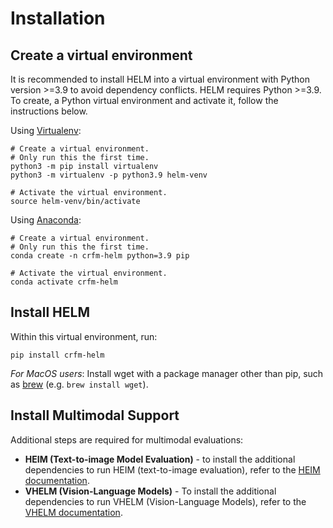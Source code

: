 # Installation

## Create a virtual environment

It is recommended to install HELM into a virtual environment with Python version >=3.9 to avoid dependency conflicts. HELM requires Python >=3.9. To create, a Python virtual environment and activate it, follow the instructions below.

Using [Virtualenv](https://docs.python.org/3/library/venv.html#creating-virtual-environments):

```
# Create a virtual environment.
# Only run this the first time.
python3 -m pip install virtualenv
python3 -m virtualenv -p python3.9 helm-venv

# Activate the virtual environment.
source helm-venv/bin/activate
```

Using [Anaconda](https://conda.io/projects/conda/en/latest/user-guide/tasks/manage-environments.html):

```
# Create a virtual environment.
# Only run this the first time.
conda create -n crfm-helm python=3.9 pip

# Activate the virtual environment.
conda activate crfm-helm
```

## Install HELM

Within this virtual environment, run:

```
pip install crfm-helm
```

_For MacOS users_: Install wget with a package manager other than pip, such as [brew](https://brew.sh/) (e.g. `brew install wget`).

## Install Multimodal Support

Additional steps are required for multimodal evaluations:

- **HEIM (Text-to-image Model Evaluation)** - to install the additional dependencies to run HEIM (text-to-image evaluation), refer to the [HEIM documentation](heim.md).
- **VHELM (Vision-Language Models)** - To install the additional dependencies to run VHELM (Vision-Language Models), refer to the [VHELM documentation](vhelm.md).
